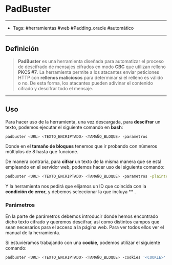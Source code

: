 # PadBuster

***

* Tags: #herramientas #web #Padding\_oracle #automático

***

## Definición

> **PadBuster** es una herramienta diseñada para automatizar el proceso de descifrado de mensajes cifrados en modo **CBC** que utilizan relleno **PKCS #7**. La herramienta permite a los atacantes enviar peticiones HTTP con **rellenos maliciosos** para determinar si el relleno es válido o no. De esta forma, los atacantes pueden adivinar el contenido cifrado y descifrar todo el mensaje.

***

## Uso

Para hacer uso de la herramienta, una vez descargada, para **descifrar** un texto, podemos ejecutar el siguiente comando en **bash**:

```bash
padbuster <URL> <TEXTO_ENCRIPTADO> <TAMAÑO_BLOQUE> -parametros
```

Donde en el **tamaño de bloques** tenemos que ir probando con números múltiplos de 8 hasta que funcione.

De manera contraria, para **cifrar** un texto de la misma manera que se está empleando en el servidor web, podemos hacer uso del siguiente comando:

```bash
padbuster <URL> <TEXTO_ENCRIPTADO> <TAMAÑO_BLOQUE> -parametros -plaintext '<TEXTO_A_CIFRAR>'
```

Y la herramienta nos pedirá que elijamos un ID que coincida con la **condición de error**, y debemos seleccionar la que incluya \*\* .

### Parámetros

En la parte de parámetros debemos introducir donde hemos encontrado dicho texto cifrado y queremos descifrar, así como distintos campos que sean necesarios para el acceso a la página web. Para ver todos ellos ver el manual de la herramienta.

Si estuviéramos trabajando con una **cookie**, podemos utilizar el siguiente comando:

```bash
padbuster <URL> <TEXTO_ENCRIPTADO> <TAMAÑO_BLOQUE> -cookies '<COOKIE>'
```
